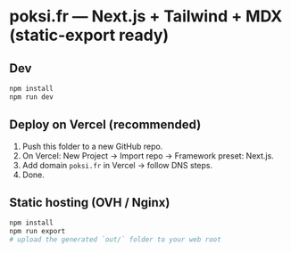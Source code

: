 # poksi.fr — Next.js + Tailwind + MDX (static-export ready)

## Dev
```bash
npm install
npm run dev
```

## Deploy on Vercel (recommended)
1. Push this folder to a new GitHub repo.
2. On Vercel: New Project → Import repo → Framework preset: Next.js.
3. Add domain `poksi.fr` in Vercel → follow DNS steps.
4. Done.

## Static hosting (OVH / Nginx)
```bash
npm install
npm run export
# upload the generated `out/` folder to your web root
```
